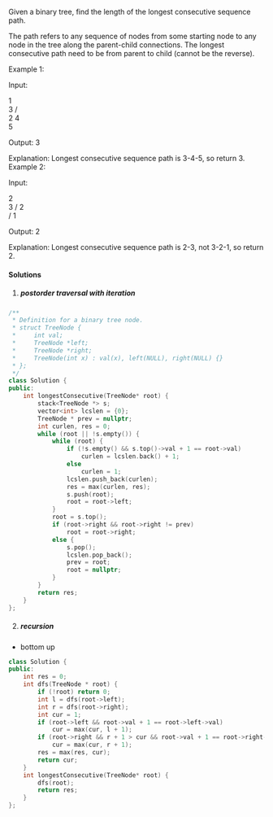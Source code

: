 Given a binary tree, find the length of the longest consecutive sequence path.

The path refers to any sequence of nodes from some starting node to any node in the tree along the parent-child connections. The longest consecutive path need to be from parent to child (cannot be the reverse).

Example 1:

Input:

   1
    \
     3
    / \
   2   4
        \
         5

Output: 3

Explanation: Longest consecutive sequence path is 3-4-5, so return 3.
Example 2:

Input:

   2
    \
     3
    / 
   2    
  / 
 1

Output: 2 

Explanation: Longest consecutive sequence path is 2-3, not 3-2-1, so return 2.


#### Solutions

1. ##### postorder traversal with iteration

```cpp
/**
 * Definition for a binary tree node.
 * struct TreeNode {
 *     int val;
 *     TreeNode *left;
 *     TreeNode *right;
 *     TreeNode(int x) : val(x), left(NULL), right(NULL) {}
 * };
 */
class Solution {
public:
    int longestConsecutive(TreeNode* root) {
        stack<TreeNode *> s;
        vector<int> lcslen = {0};
        TreeNode * prev = nullptr;
        int curlen, res = 0;
        while (root || !s.empty()) {
            while (root) {
                if (!s.empty() && s.top()->val + 1 == root->val)
                    curlen = lcslen.back() + 1;
                else
                    curlen = 1;
                lcslen.push_back(curlen);
                res = max(curlen, res);
                s.push(root);
                root = root->left;
            }
            root = s.top();
            if (root->right && root->right != prev)
                root = root->right;
            else {
                s.pop();
                lcslen.pop_back();
                prev = root;
                root = nullptr;
            }
        }
        return res;
    }
};
```


2. ##### recursion

- bottom up

```cpp
class Solution {
public:
    int res = 0;
    int dfs(TreeNode * root) {
        if (!root) return 0;
        int l = dfs(root->left);
        int r = dfs(root->right);
        int cur = 1;
        if (root->left && root->val + 1 == root->left->val)
            cur = max(cur, l + 1);
        if (root->right && r + 1 > cur && root->val + 1 == root->right->val)
            cur = max(cur, r + 1);
        res = max(res, cur);
        return cur;
    }
    int longestConsecutive(TreeNode* root) {
        dfs(root);
        return res;
    }
};
```